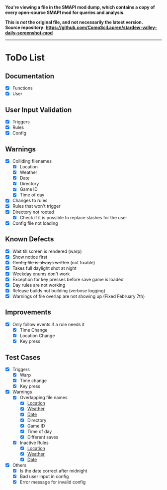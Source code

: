 **You're viewing a file in the SMAPI mod dump, which contains a copy of every open-source SMAPI mod
for queries and analysis.**

**This is _not_ the original file, and not necessarily the latest version.**  
**Source repository: https://github.com/CompSciLauren/stardew-valley-daily-screenshot-mod**

----

# ToDo List

## Documentation

- [x] Functions
- [x] User

## User Input Validation

- [x] Triggers
- [x] Rules
- [x] Config

## Warnings

- [x] Colliding filenames
  - [x] Location
  - [x] Weather
  - [x] Date
  - [x] Directory
  - [x] Game ID
  - [x] Time of day
- [x] Changes to rules
- [x] Rules that won't trigger
- [x] Directory not rooted
  - [x] Check if it is possible to replace slashes for the user
- [x] Config file not loading

## Known Defects

- [x] Wait till screen is rendered (warp)
- [x] Show notice first
- [x] ~~Config file is always written~~ (not fixable)
- [x] Takes full daylight shot at night
- [x] Weekday enums don't work
- [x] Exception for key presses before save game is loaded
- [x] Day rules are not working
- [x] Release builds not building (verbose logging)
- [x] Warnings of file overlap are not showing up (Fixed February 7th)

## Improvements

- [x] Only follow events if a rule needs it
  - [x] Time Change
  - [x] Location Change
  - [x] Key press

## Test Cases

- [x] Triggers
  - [x] Warp
  - [x] Time change
  - [x] Key press
- [x] Warnings
  - [x] Overlapping file names
    - [x] [Location](warning_test_files/location_result.txt)
    - [x] [Weather](warning_test_files/weather_result.txt)
    - [x] [Date](warning_test_files/days_result.txt)
    - [x] Directory
    - [x] Game ID
    - [x] Time of day
    - [x] Different saves
  - [x] Inactive Rules
    - [x] [Location](warning_test_files/location_result.txt)
    - [x] [Weather](warning_test_files/weather_result.txt)
    - [x] [Date](warning_test_files/days_result.txt)
- [x] Others
  - [x] Is the date correct after midnight
  - [x] Bad user input in config
  - [x] Error message for invalid config
